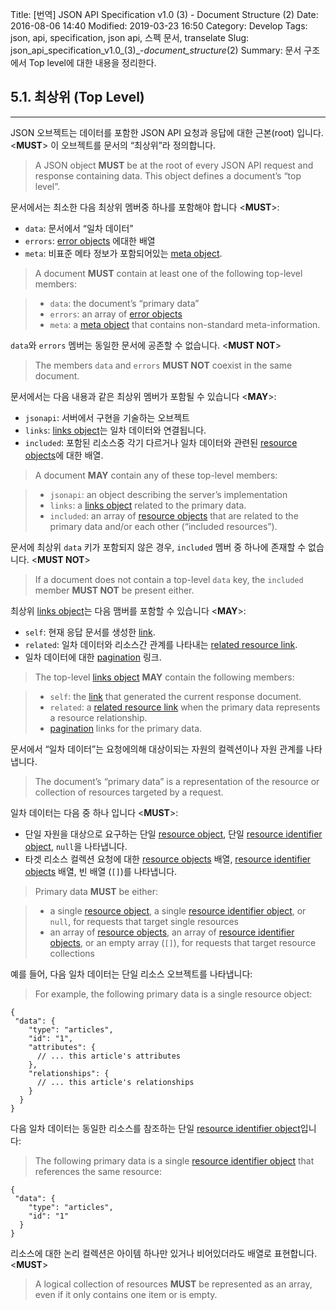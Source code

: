 Title: [번역] JSON API Specification v1.0 (3) - Document Structure (2)
Date: 2016-08-06 14:40
Modified: 2019-03-23 16:50
Category: Develop
Tags: json, api, specification, json api, 스펙 문서, transelate
Slug: json_api_specification_v1.0_(3)_-_document_structure_(2)
Summary: 문서 구조에서 Top level에 대한 내용을 정리한다.

## 5.1. 최상위 (Top Level)

---

JSON 오브젝트는 데이터를 포함한 JSON API 요청과 응답에 대한 근본(root) 입니다. <**MUST**> 이 오브젝트를 문서의 “최상위”라 정의합니다.

> A JSON object **MUST** be at the root of every JSON API request and response containing data. This object defines a document’s “top level”.

문서에서는 최소한 다음 최상위 멤버중 하나를 포함해야 합니다 <**MUST**>:

- `data`: 문서에서 “일차 데이터”
- `errors`: [error objects][error] 에대한 배열
- `meta`: 비표준 메타 정보가 포함되어있는 [meta object][meta].

> A document **MUST** contain at least one of the following top-level members:

> - `data`: the document’s “primary data”
> - ​`errors`: an array of [error objects][error]
> - `meta`: a [meta object][meta] that contains non-standard meta-information.

`data`와 `errors` 멤버는 동일한 문서에 공존할 수 없습니다. <**MUST NOT**>

> The members `data` and `errors` **MUST NOT** coexist in the same document.

문서에서는 다음 내용과 같은 최상위 멤버가 포함될 수 있습니다 <**MAY**>:

- `jsonapi`: 서버에서 구현을 기술하는 오브젝트
- `links`: [links object][links]는 일차 데이터와 연결됩니다.
- `included`: 포함된 리소스중 각기 다르거나 일차 데이터와 관련된 [resource objects][resource]에 대한 배열.

> A document **MAY** contain any of these top-level members:

> - `jsonapi`: an object describing the server’s implementation
> - `links`: a [links object][links] related to the primary data.
> - `included`: an array of [resource objects][resource] that are related to the primary data and/or each other (“included resources”).

문서에 최상위 `data` 키가 포함되지 않은 경우, `included` 멤버 중 하나에 존재할 수 없습니다. <**MUST NOT**>

> If a document does not contain a top-level `data` key, the `included` member **MUST NOT** be present either.

최상위 [links object][links]는 다음 맴버를 포함할 수 있습니다 <**MAY**>:

- `self`: 현재 응답 문서를 생성한 [link][links].
- `related`: 일차 데이터와 리소스간 관계를 나타내는 [related resource link][related_resource_link].
- 일차 데이터에 대한 [pagination][pagination] 링크.

> The top-level [links object][links] **MAY** contain the following members:

> - `self`: the [link][links] that generated the current response document.
> - `related`: a [related resource link][related_resource_link] when the primary data represents a resource relationship.
> - [pagination][pagination] links for the primary data.

문서에서 “일차 데이터”는 요청에의해 대상이되는 자원의 컬렉션이나 자원 관계를 나타냅니다.

> The document’s “primary data” is a representation of the resource or collection of resources targeted by a request.

일차 데이터는 다음 중 하나 입니다 <**MUST**>:

- 단일 자원을 대상으로 요구하는 단일 [resource object][resource], 단일 [resource identifier object][resource_identifier_object], `null`을 나타냅니다.
- 타겟 리소스 컬렉션 요청에 대한 [resource objects][resource] 배열, [resource identifier objects][resource_identifier_object] 배열, 빈 배열 (`[]`)를 나타냅니다.

> Primary data **MUST** be either:

> - a single [resource object][resource], a single [resource identifier object][resource_identifier_object], or `null`, for requests that target single resources
> - an array of [resource objects][resource], an array of [resource identifier objects][resource_identifier_object], or an empty array (`[]`), for requests that target resource collections

예를 들어, 다음 일차 데이터는 단일 리소스 오브젝트를 나타냅니다:

> For example, the following primary data is a single resource object:

```
{
 "data": {
	"type": "articles",
	"id": "1",
	"attributes": {
	  // ... this article's attributes
	},
	"relationships": {
	  // ... this article's relationships
	}
  }
}
```

다음 일차 데이터는 동일한 리소스를 참조하는 단일 [resource identifier object][resource_identifier_object]입니다:

> The following primary data is a single [resource identifier object][resource_identifier_object] that references the same resource:

```
{
 "data": {
	"type": "articles",
	"id": "1"
  }
}
```

리소스에 대한 논리 컬렉션은 아이템 하나만 있거나 비어있더라도 배열로 표현합니다. <**MUST**>

> A logical collection of resources **MUST** be represented as an array, even if it only contains one item or is empty.

[error]: http://jsonapi.org/format/#errors
[meta]: http://jsonapi.org/format/#document-meta
[links]: http://jsonapi.org/format/#document-links
[resource]: http://jsonapi.org/format/#document-resource-objects
[related_resource_link]: http://jsonapi.org/format/#document-resource-object-related-resource-links
[pagination]: http://jsonapi.org/format/#fetching-pagination
[resource_identifier_object]: http://jsonapi.org/format/#document-resource-identifier-objects
